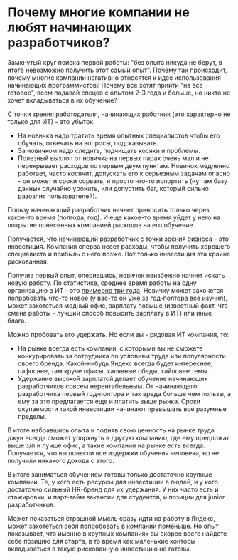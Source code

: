 # Почему многие компании не любят начинающих разработчиков?

Замкнутый круг поиска первой работы: "без опыта никуда не берут, в итоге невозможно получить этот самый опыт". Почему так происходит, почему многие компании негативно относятся к идее использования начинающих программистов? Почему все хотят прийти "на все готовое", всем подавай спецов с опытом 2-3 года и больше, но никто не хочет вкладываться в их обучение?

С точки зрения работодателя, начинающих работник (это характерно не только для ИТ) - это убыток:

* На новичка надо тратить время опытных специалистов чтобы его обучать, отвечать на вопросы, подсказывать.
* За новичком надо следить, подчищать косяки и проблемы.
* Полезный выхлоп от новичка на первых парах очень мал и не перекрывает расходов по первым двум пунктам. Новичок медленно работает, часто косячит, допускать его к серьезным задачам опасно - он может и сроки сорвать, и просто что-то испортить (ну там базу данных случайно уронить, или допустить баг, который сильно разозлит пользователей).

Пользу начинающий разработчик начнет приносить только через какое-то время (полгода, год). И еще какое-то время уйдет у него на покрытие понесенных компанией расходов на его обучение.

Получается, что начинающий разработчик с точки зрения бизнеса - это инвестиция. Компания сперва несет расходы, чтобы получить хорошего специалиста и прибыль с него позже. Вот только инвестиция эта крайне рискованная.&#x20;

Получив первый опыт, оперившись, новичок неизбежно начнет искать новую работу. По статистике, среднее время работы на одну организацию в ИТ - это [примерно три года](https://auriga.com/ru/blog/2015/employee-tenure-it-company/). Новичку может захочется попробовать что-то новое (у вас-то он уже за год-полтора все изучил), может захотеться модный офис, зарплату повыше (известный факт, что смена работы - лучший способ повысить зарплату в ИТ) или иные блага.

Можно пробовать его удержать. Но если вы - рядовая ИТ компания, то:

* На рынке всегда есть компании, с которыми вы не сможете конкурировать за сотрудника по условиям труда или популярности своего бренда. Какой-нибудь Яндекс всегда будет интереснее, пафоснее, там круче офисы, халявные обеды, хайповее темы.
* Удержание высокой зарплатой делает обучение начинающих разработчиков совсем нерентабельным. От начинающего разработчика первый год-полтора и так вреда больше чем пользы, а ему за это предлагается еще и платить выше рынка. Сроки окупаемости такой инвестиции начинают превышать все разумные пределы.

В итоге набравшись опыта и подняв свою ценность на рынке труда джун всегда сможет упорхнуть в другую компанию, где ему предложат выше з/п и лучше офис, а такие компании на рынке есть всегда. Получается, что вы понесли все издержки обучения человека, но не получили никакого дохода с этого.

В итоге заниматься обучением готовы только достаточно крупные компании. Те, у кого есть ресурсы для инвестиции в людей, и у кого достаточно сильный HR-бренд для их удержания. У них часто есть и стажировки, и парт-тайм вакансии для студентов, и позиции для junior разработчиков.&#x20;

Может показаться страшной мысль сразу идти на работу в Яндекс, может захотеться себя попробовать в компании поменьше. Но опыт показывает, что именно в крупных компаниях вы скорее всего найдете себе позицию для старта, в то время как маленькие конторы вкладываться в такую рискованную инвестицию не готовы.&#x20;
